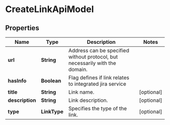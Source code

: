 

# CreateLinkApiModel


## Properties

| Name | Type | Description | Notes |
|------------ | ------------- | ------------- | -------------|
|**url** | **String** | Address can be specified without protocol, but necessarily with the domain. |  |
|**hasInfo** | **Boolean** | Flag defines if link relates to integrated jira service |  |
|**title** | **String** | Link name. |  [optional] |
|**description** | **String** | Link description. |  [optional] |
|**type** | **LinkType** | Specifies the type of the link. |  [optional] |



